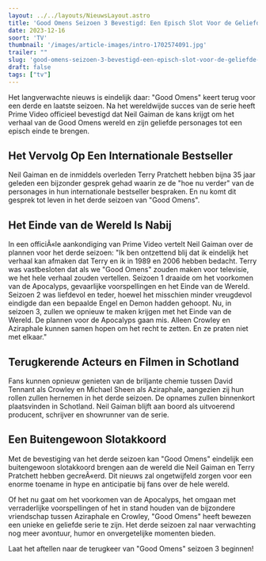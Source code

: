```yaml
---
layout: ../../layouts/NieuwsLayout.astro
title: 'Good Omens Seizoen 3 Bevestigd: Een Episch Slot Voor de Geliefde Karakters'
date: 2023-12-16
soort: 'TV'
thumbnail: '/images/article-images/intro-1702574091.jpg'
trailer: ""
slug: 'good-omens-seizoen-3-bevestigd-een-episch-slot-voor-de-geliefde-karakters'
draft: false
tags: ["tv"]
---
```



Het langverwachte nieuws is eindelijk daar: "Good Omens" keert terug voor een derde en laatste seizoen. Na het wereldwijde succes van de serie heeft Prime Video officieel bevestigd dat Neil Gaiman de kans krijgt om het verhaal van de Good Omens wereld en zijn geliefde personages tot een episch einde te brengen.

## Het Vervolg Op Een Internationale Bestseller

Neil Gaiman en de inmiddels overleden Terry Pratchett hebben bijna 35 jaar geleden een bijzonder gesprek gehad waarin ze de "hoe nu verder" van de personages in hun internationale bestseller bespraken. En nu komt dit gesprek tot leven in het derde seizoen van "Good Omens". 

## Het Einde van de Wereld Is Nabij

In een officiÃ«le aankondiging van Prime Video vertelt Neil Gaiman over de plannen voor het derde seizoen: "Ik ben ontzettend blij dat ik eindelijk het verhaal kan afmaken dat Terry en ik in 1989 en 2006 hebben bedacht. Terry was vastbesloten dat als we "Good Omens" zouden maken voor televisie, we het hele verhaal zouden vertellen. Seizoen 1 draaide om het voorkomen van de Apocalyps, gevaarlijke voorspellingen en het Einde van de Wereld. Seizoen 2 was liefdevol en teder, hoewel het misschien minder vreugdevol eindigde dan een bepaalde Engel en Demon hadden gehoopt. Nu, in seizoen 3, zullen we opnieuw te maken krijgen met het Einde van de Wereld. De plannen voor de Apocalyps gaan mis. Alleen Crowley en Aziraphale kunnen samen hopen om het recht te zetten. En ze praten niet met elkaar."

## Terugkerende Acteurs en Filmen in Schotland

Fans kunnen opnieuw genieten van de briljante chemie tussen David Tennant als Crowley en Michael Sheen als Aziraphale, aangezien zij hun rollen zullen hernemen in het derde seizoen. De opnames zullen binnenkort plaatsvinden in Schotland. Neil Gaiman blijft aan boord als uitvoerend producent, schrijver en showrunner van de serie.

## Een Buitengewoon Slotakkoord

Met de bevestiging van het derde seizoen kan "Good Omens" eindelijk een buitengewoon slotakkoord brengen aan de wereld die Neil Gaiman en Terry Pratchett hebben gecreÃ«erd. Dit nieuws zal ongetwijfeld zorgen voor een enorme toename in hype en anticipatie bij fans over de hele wereld.

Of het nu gaat om het voorkomen van de Apocalyps, het omgaan met verraderlijke voorspellingen of het in stand houden van de bijzondere vriendschap tussen Aziraphale en Crowley, "Good Omens" heeft bewezen een unieke en geliefde serie te zijn. Het derde seizoen zal naar verwachting nog meer avontuur, humor en onvergetelijke momenten bieden.

Laat het aftellen naar de terugkeer van "Good Omens" seizoen 3 beginnen!

